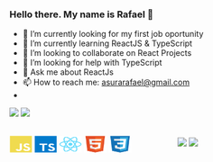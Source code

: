 ### Hello there. My name is Rafael 👋

- 🔭 I’m currently looking for my first job oportunity
- 🌱 I’m currently learning ReactJS & TypeScript
- 👯 I’m looking to collaborate on React Projects
- 🤔 I’m looking for help with TypeScript
- 💬 Ask me about ReactJs
- 📫 How to reach me: asurarafael@gmail.com
- 
 <img height="180em" src="https://github-readme-stats.vercel.app/api?username=Rafaelb4rros&show_icons=true&theme=dracula&include_all_commits=true&count_private=true"/> <img height="180em" src="https://github-readme-stats.vercel.app/api/top-langs/?username=Rafaelb4rros&layout=compact&langs_count=7&theme=dracula"/>
 
 <div style="display: inline_block"><br>
  <img align="center" alt="RafaelJs" height="30" width="40" src="https://raw.githubusercontent.com/devicons/devicon/master/icons/javascript/javascript-plain.svg"> 
  <img align="center" alt="RafaelTs" height="30" width="40" src="https://raw.githubusercontent.com/devicons/devicon/master/icons/typescript/typescript-plain.svg">
  <img align="center" alt="RafaelReact" height="30" width="40" src="https://raw.githubusercontent.com/devicons/devicon/master/icons/react/react-original.svg">
  <img align="center" alt="RafaelHTML" height="30" width="40" src="https://raw.githubusercontent.com/devicons/devicon/master/icons/html5/html5-original.svg">
  <img align="center" alt="RafaelCSS" height="30" width="40" src="https://raw.githubusercontent.com/devicons/devicon/master/icons/css3/css3-original.svg">
  &nbsp;  &nbsp;  &nbsp;  &nbsp;  &nbsp;  &nbsp;  &nbsp;  &nbsp;  &nbsp;  &nbsp;
           <a href = "mailto:asurarafael@gmail.com"><img src="https://img.shields.io/badge/-Gmail-%23333?style=for-the-badge&logo=gmail&logoColor=white" target="_blank"></a>
        <a href="https://www.linkedin.com/in/rafaelbarr/" target="_blank"><img src="https://img.shields.io/badge/-LinkedIn-%230077B5?style=for-the-badge&logo=linkedin&logoColor=white" target="_blank"></a> 
        </div
</div>
  




